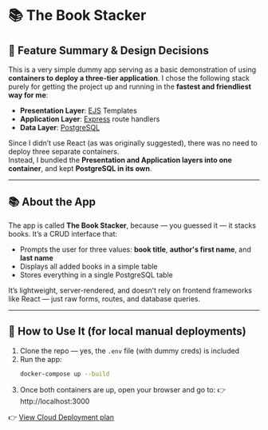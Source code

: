 # 📚 The Book Stacker

## 🧩 Feature Summary & Design Decisions

This is a very simple dummy app serving as a basic demonstration of using **containers to deploy a three-tier application**. I chose the following stack purely for getting the project up and running in the **fastest and friendliest way for me**:

- **Presentation Layer**: [EJS](https://ejs.co/) Templates
- **Application Layer**: [Express](https://expressjs.com/) route handlers
- **Data Layer**: [PostgreSQL](https://www.postgresql.org/)

Since I didn’t use React (as was originally suggested), there was no need to deploy three separate containers.  
Instead, I bundled the **Presentation and Application layers into one container**, and kept **PostgreSQL in its own**.

---

## 📚 About the App

The app is called **The Book Stacker**, because — you guessed it — it stacks books. It’s a CRUD interface that:

- Prompts the user for three values: **book title**, **author's first name**, and **last name**
- Displays all added books in a simple table
- Stores everything in a single PostgreSQL table

It’s lightweight, server-rendered, and doesn’t rely on frontend frameworks like React — just raw forms, routes, and database queries.

---

## 🚀 How to Use It (for local manual deployments)

1. Clone the repo — yes, the `.env` file (with dummy creds) is included
2. Run the app:
   ```bash
   docker-compose up --build
   ```
3. Once both containers are up, open your browser and go to:
   👉 http://localhost:3000

👉 [View Cloud Deployment plan](DEPLOYMENT.md)
